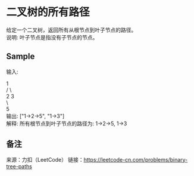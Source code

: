 # 二叉树的所有路径
给定一个二叉树，返回所有从根节点到叶子节点的路径。  
说明: 叶子节点是指没有子节点的节点。  

## Sample
输入:  

   1  
 /   \  
2     3  
 \  
  5  
输出: ["1->2->5", "1->3"]  
解释: 所有根节点到叶子节点的路径为: 1->2->5, 1->3

## 备注
来源：力扣（LeetCode）
链接：https://leetcode-cn.com/problems/binary-tree-paths

